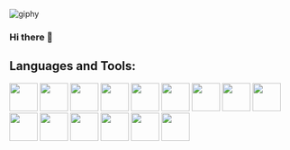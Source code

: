 ![giphy](https://media.giphy.com/media/rCwd9hjOTJu5Skz78w/giphy.gif)
### Hi there 👋
## Languages and Tools:
<div>
  <a href="https://developer.apple.com/swift/"><img src="https://img.icons8.com/color/480/000000/swift.png" width=50></a>
  <a href="https://developer.apple.com/xcode/swiftui/"><img src="https://img.icons8.com/color/480/000000/swiftui.png" width=50></a>
  <a href="https://developer.apple.com/xcode/"><img src="https://img.icons8.com/color/480/000000/xcode.png" width=50></a>
  <a href="https://code.visualstudio.com/"><img src="https://img.icons8.com/color/480/000000/visual-studio-code-2019.png" width=50></a>
  <a href="https://developer.android.com/studio"><img src="https://img.icons8.com/color/480/000000/android-studio.png" width=50></a>
  <a href="https://www.figma.com/"><img src="https://img.icons8.com/color/480/000000/figma.png" width=50></a>
  <a href="https://zeplin.io/"><img src="https://www.vectorlogo.zone/logos/zeplinio/zeplinio-icon.svg" width=50></a>
  <a href="https://git-scm.com/"><img src="https://img.icons8.com/color/480/000000/git.png" width=50></a>
  <a href="https://firebase.google.com/"><img src="https://img.icons8.com/color/480/000000/firebase.png" width=50></a>
  <a href="https://www.postman.com/"><img src="https://www.vectorlogo.zone/logos/getpostman/getpostman-icon.svg" width=50></a>
  <a href="https://slack.com/"><img src="https://img.icons8.com/color/480/000000/slack.png" width=50></a>
  <a href="https://www.notion.so/"><img src="https://img.icons8.com/color/480/000000/notion.png" width=50></a>
  <a href="https://proxyman.io/"><img src="https://github.com/ProxymanApp.png" width=50></a>
  <a href="https://mockoon.com/"><img src="https://github.com/mockoon.png" width=50></a>
  <a href="https://grep.app/"><img src="https://img.icons8.com/color/480/9E1068/line.png" width=50></a>
  
  
</div>
